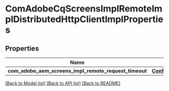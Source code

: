 # ComAdobeCqScreensImplRemoteImplDistributedHttpClientImplProperties

## Properties
Name | Type | Description | Notes
------------ | ------------- | ------------- | -------------
**com_adobe_aem_screens_impl_remote_request_timeout** | [**ConfigNodePropertyInteger**](ConfigNodePropertyInteger.md) |  | [optional] 

[[Back to Model list]](../README.md#documentation-for-models) [[Back to API list]](../README.md#documentation-for-api-endpoints) [[Back to README]](../README.md)


